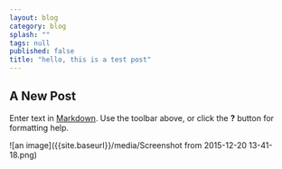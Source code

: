 ```yaml
---
layout: blog
category: blog
splash: ""
tags: null
published: false
title: "hello, this is a test post"
---
```


## A New Post

Enter text in [Markdown](http://daringfireball.net/projects/markdown/). Use the toolbar above, or click the **?** button for formatting help.

![an image]({{site.baseurl}}/media/Screenshot from 2015-12-20 13-41-18.png)

